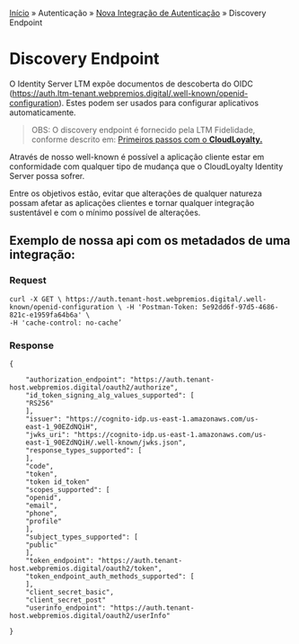 [Início](/readme.md) &raquo; Autenticação &raquo; [Nova Integração de Autenticação](/auth/cognito/readme.md) &raquo; Discovery Endpoint

# Discovery Endpoint

O Identity Server LTM expõe documentos de descoberta do OIDC (https://auth.ltm-tenant.webpremios.digital/.well-known/openid-configuration). Estes podem ser usados para configurar aplicativos automaticamente.

> OBS: O discovery endpoint é fornecido pela LTM Fidelidade, conforme descrito em: [Primeiros passos com o **CloudLoyalty.**](/starting.md)

Através de nosso well-known é possível a aplicação cliente estar em conformidade com qualquer tipo de mudança que o CloudLoyalty Identity Server possa sofrer.

Entre os objetivos estão, evitar que alterações de qualquer natureza possam afetar as aplicações clientes e tornar qualquer integração sustentável e com o mínimo possível de alterações.

## Exemplo de nossa api com os metadados de uma integração:

### Request

    curl -X GET \ https://auth.tenant-host.webpremios.digital/.well-known/openid-configuration \ -H 'Postman-Token: 5e92dd6f-97d5-4686-821c-e1959fa64b6a' \
    -H 'cache-control: no-cache’

### Response

    {

        "authorization_endpoint": "https://auth.tenant-host.webpremios.digital/oauth2/authorize",
        "id_token_signing_alg_values_supported": [
        "RS256"
        ],
        "issuer": "https://cognito-idp.us-east-1.amazonaws.com/us-
        east-1_90EZdNQiH",
        "jwks_uri": "https://cognito-idp.us-east-1.amazonaws.com/us-
        east-1_90EZdNQiH/.well-known/jwks.json",
        "response_types_supported": [
        ],
        "code",
        "token",
        "token id_token"
        "scopes_supported": [
        "openid",
        "email",
        "phone",
        "profile"
        ],
        "subject_types_supported": [
        "public"
        ],
        "token_endpoint": "https://auth.tenant-host.webpremios.digital/oauth2/token",
        "token_endpoint_auth_methods_supported": [
        ],
        "client_secret_basic",
        "client_secret_post"
        "userinfo_endpoint": "https://auth.tenant-host.webpremios.digital/oauth2/userInfo"

    }
